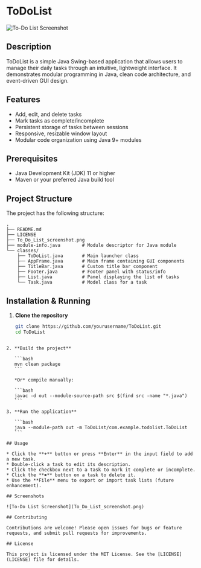 # ToDoList

![To-Do List Screenshot](To_Do_List_screenshot.png)

## Description

ToDoList is a simple Java Swing-based application that allows users to manage their daily tasks through an intuitive, lightweight interface. It demonstrates modular programming in Java, clean code architecture, and event-driven GUI design.

## Features

* Add, edit, and delete tasks
* Mark tasks as complete/incomplete
* Persistent storage of tasks between sessions
* Responsive, resizable window layout
* Modular code organization using Java 9+ modules

## Prerequisites

* Java Development Kit (JDK) 11 or higher
* Maven or your preferred Java build tool

## Project Structure

The project has the following structure:

```
.
├── README.md
├── LICENSE
├── To_Do_List_screenshot.png
├── module-info.java        # Module descriptor for Java module
└── classes/
    ├── ToDoList.java       # Main launcher class
    ├── AppFrame.java       # Main frame containing GUI components
    ├── TitleBar.java       # Custom title bar component
    ├── Footer.java         # Footer panel with status/info
    ├── List.java           # Panel displaying the list of tasks
    └── Task.java           # Model class for a task
```

## Installation & Running

1. **Clone the repository**
   ```bash
   git clone https://github.com/yourusername/ToDoList.git
   cd ToDoList
````

2. **Build the project**

   ```bash
   mvn clean package
   ```

   *Or* compile manually:

   ```bash
   javac -d out --module-source-path src $(find src -name "*.java")
   ```

3. **Run the application**

   ```bash
   java --module-path out -m ToDoList/com.example.todolist.ToDoList
   ```

## Usage

* Click the **+** button or press **Enter** in the input field to add a new task.
* Double-click a task to edit its description.
* Click the checkbox next to a task to mark it complete or incomplete.
* Click the **✖** button on a task to delete it.
* Use the **File** menu to export or import task lists (future enhancement).

## Screenshots

![To-Do List Screenshot](To_Do_List_screenshot.png)

## Contributing

Contributions are welcome! Please open issues for bugs or feature requests, and submit pull requests for improvements.

## License

This project is licensed under the MIT License. See the [LICENSE](LICENSE) file for details.
